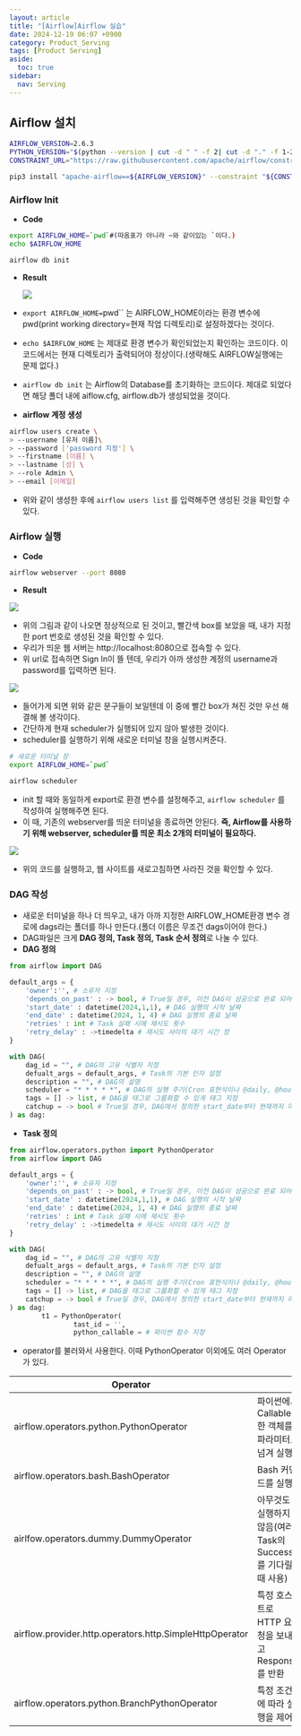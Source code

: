 ```yaml
---
layout: article
title: "[Airflow]Airflow 실습"
date: 2024-12-19 06:07 +0900
category: Product_Serving
tags: [Product Serving]
aside:
  toc: true
sidebar:
  nav: Serving
---
```

## Airflow 설치

```bash
AIRFLOW_VERSION=2.6.3
PYTHON_VERSION="$(python --version | cut -d " " -f 2| cut -d "." -f 1-2)"
CONSTRAINT_URL="https://raw.githubusercontent.com/apache/airflow/constraints-${AIRFLOW_VERSION}/constraints-${PYTHON_VERSION}.txt"

pip3 install "apache-airflow==${AIRFLOW_VERSION}" --constraint "${CONSTRAINT_URL}"
```

### Airflow Init

- **Code**

```bash
export AIRFLOW_HOME=`pwd`#(따옴표가 아니라 ~와 같이있는 `이다.)
echo $AIRFLOW_HOME

airflow db init
```

- **Result**
    
    <img class="image image--md" src="C:\Users\kdw61\OneDrive\사진\스크린샷\스크린샷 2024-12-19 124119.png"/>
    
- `export AIRFLOW_HOME=`pwd`` 는 AIRFLOW_HOME이라는 환경 변수에 pwd(print working directory=현재 작업 디렉토리)로 설정하겠다는 것이다.
- `echo $AIRFLOW_HOME` 는 제대로 환경 변수가 확인되었는지 확인하는 코드이다. 이 코드에서는 현재 디렉토리가 출력되어야 정상이다.(생략해도 AIRFLOW실행에는 문제 없다.)
- `airflow db init` 는 Airflow의 Database를 초기화하는 코드이다. 제대로 되었다면 해당 폴더 내에 aiflow.cfg, airflow.db가 생성되었을 것이다.
- **airflow 계정 생성**

```bash
airflow users create \
> --username [유저 이름]\
> --password ['password 지정'] \
> --firstname [이름] \
> --lastname [성] \
> --role Admin \
> --email [이메일]
```

- 위와 같이 생성한 후에 `airflow users list` 를 입력해주면 생성된 것을 확인할 수 있다.

### Airflow 실행

- **Code**

```bash
airflow webserver --port 8080
```

- **Result**

<img class="image image--md" src="C:\Users\kdw61\OneDrive\사진\스크린샷\스크린샷 2024-12-19 125725.png"/>

- 위의 그림과 같이 나오면 정상적으로 된 것이고, 빨간색 box를 보았을 때, 내가 지정한 port 번호로 생성된 것을 확인할 수 있다.
- 우리가 띄운 웹 서버는 http://localhost:8080으로 접속할 수 있다.
- 위 url로 접속하면 Sign In이 뜰 텐데, 우리가 아까 생성한 계정의 username과 password를 입력하면 된다.

<img class="image image--md" src="C:\Users\kdw61\OneDrive\사진\스크린샷\스크린샷 2024-12-19 130423.png"/>

- 들어가게 되면 위와 같은 문구들이 보일텐데 이 중에 빨간 box가 쳐진 것만 우선 해결해 볼 생각이다.
- 간단하게 현재 scheduler가 실행되어 있지 않아 발생한 것이다.
- scheduler를 실행하기 위해 새로운 터미널 창을 실행시켜준다.

```bash
# 새로운 터미널 창
export AIRFLOW_HOME=`pwd`

airflow scheduler
```

- init 할 때와 동일하게 export로 환경 변수를 설정해주고, `airflow scheduler` 를 작성하여 실행해주면 된다.
- 이 때, 기존의 webserver를 띄운 터미널을 종료하면 안된다. **즉, Airflow를 사용하기 위해 webserver, scheduler를 띄운 최소 2개의 터미널이 필요하다.**

<img class="image image--md" src="C:\Users\kdw61\OneDrive\사진\스크린샷\스크린샷 2024-12-19 131139.png"/>


- 위의 코드를 실행하고, 웹 사이트를 새로고침하면 사라진 것을 확인할 수 있다.

### DAG 작성

- 새로운 터미널을 하나 더 띄우고, 내가 아까 지정한 AIRFLOW_HOME환경 변수 경로에 dags라는 폴더를 하나 만든다.(폴더 이름은 무조건 dags이어야 한다.)
- DAG파일은 크게 **DAG 정의, Task 정의, Task 순서 정의**로 나눌 수 있다.
- **DAG 정의**

```python
from airflow import DAG

default_args = {
    'owner':'', # 소유자 지정
    'depends_on_past' : -> bool, # True일 경우, 이전 DAG이 성공으로 완료 되어야 이후의 DAG 실행
    'start_date' : datetime(2024,1,1), # DAG 실행의 시작 날짜
    'end_date' : datetime(2024, 1, 4) # DAG 실행의 종료 날짜
    'retries' : int # Task 실패 시에 재시도 횟수
    'retry_delay' : ->timedelta # 재시도 사이의 대기 시간 정
}

with DAG(
	dag_id = "", # DAG의 고유 식별자 지정
	defualt_args = default_args, # Task의 기본 인자 설정
	description = "", # DAG의 설명
	scheduler = "* * * * *", # DAG의 실행 주기(Cron 표현식이나 @daily, @hourly, @once 등으로 지정)
	tags = [] -> list, # DAG을 태그로 그룹화할 수 있게 태그 지정
	catchup = -> bool # True일 경우, DAG에서 정의한 start_date부터 현재까지 미실행된 모든 스케줄에 대해 DAG을 실행하게 된다.
) as dag:
```

- **Task 정의**

```python
from airflow.operators.python import PythonOperator
from airflow import DAG

default_args = {
    'owner':'', # 소유자 지정
    'depends_on_past' : -> bool, # True일 경우, 이전 DAG이 성공으로 완료 되어야 이후의 DAG 실행
    'start_date' : datetime(2024,1,1), # DAG 실행의 시작 날짜
    'end_date' : datetime(2024, 1, 4) # DAG 실행의 종료 날짜
    'retries' : int # Task 실패 시에 재시도 횟수
    'retry_delay' : ->timedelta # 재시도 사이의 대기 시간 정
}

with DAG(
	dag_id = "", # DAG의 고유 식별자 지정
	defualt_args = default_args, # Task의 기본 인자 설정
	description = "", # DAG의 설명
	scheduler = "* * * * *", # DAG의 실행 주기(Cron 표현식이나 @daily, @hourly, @once 등으로 지정)
	tags = [] -> list, # DAG을 태그로 그룹화할 수 있게 태그 지정
	catchup = -> bool # True일 경우, DAG에서 정의한 start_date부터 현재까지 미실행된 모든 스케줄에 대해 DAG을 실행하게 된다.
) as dag:
		t1 = PythonOperator(
				tast_id = '',
				python_callable = # 파이썬 함수 지정
```

- operator를 불러와서 사용한다. 이때 PythonOperator 이외에도 여러 Operator가 있다.

| Operator |  |
| --- | --- |
| airflow.operators.python.PythonOperator | 파이썬에서 Callable한 객체를 파라미터로 넘겨 실행 |
| airflow.operators.bash.BashOperator | Bash 커맨드를 실행 |
| airlfow.operators.dummy.DummyOperator | 아무것도 실행하지 않음(여러 Task의 Success를 기다릴 때 사용) |
| airflow.provider.http.operators.http.SimpleHttpOperator | 특정 호스트로 HTTP 요청을 보내고 Response를 반환 |
| airflow.operators.python.BranchPythonOperator | 특정 조건에 따라 실행을 제어 |
